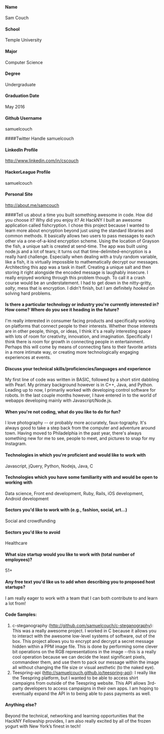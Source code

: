 #### Name
Sam Couch

#### School
Temple University

#### Major 
Computer Science

#### Degree 
Undergraduate

#### Graduation Date 
May 2016

#### Github Username 
samuelcouch

####Twitter Handle 
samuelcouch

#### LinkedIn Profile 
http://www.linkedin.com/in/cscouch

#### HackerLeague Profile 
samuelcouch

#### Personal Site 
http://about.me/samcouch

####Tell us about a time you built something awesome in code. How did you choose it? Why did you enjoy it? 
At HackNY I built an awesome application called fishcryption. I chose this project because I wanted to learn more about encryption beyond just using the standard libraries and common methods. It basically allows two users to pass messages to each other via a one-of-a-kind encryption scheme. Using the location of Grayson the fish, a unique salt is created at send-time. The app was built using node.js and a lot of tears; it turns out that time-delimited-encryption is a really hard challenge. Especially when dealing with a truly random variable, like a fish, it is virtually impossible to mathematically decrypt our messages. Architecting this app was a task in itself. Creating a unique salt and then storing it right alongside the encoded message is laughably insecure. I really enjoyed working through this problem though. To call it a crash course would be an understatement. I had to get down in the nitty-gritty, *salty*, mess that is encryption. I didn't finish, but I am definitely *hooked* on solving hard problems.

#### Is there a particular technology or industry you're currently interested in? How come? Where do you see it heading in the future? 
I'm really interested in consumer facing products and specifically working on platforms that connect people to their interests. Whether those interests are in other people, things, or ideas, I think it's a really interesting space with lots of room for creativity, innovation, and imagination. Specifically I think there is room for growth in connecting people in entertainment. Perhaps this will come by means of connecting fans to their favorite artists in a more intimate way, or creating more technologically engaging experiences at events.

#### Discuss your technical skills/proficiencies/languages and experience 
My first line of code was written in BASIC, followed by a short stint dabbling with Pearl. My primary background however is in C++, Java, and Python. Leading up to now, I primarily worked with developing control software for robots. In the last couple months however, I have entered in to the world of webapps developing mainly with Javascript/Node.js.

#### When you're not coding, what do you like to do for fun? 
I love photography -- or probably more accurately, faux-tography. It's always good to take a step back from the computer and adventure around town. Having moved to Philadelphia in the past year, there's always something new for me to see, people to meet, and pictures to snap for my Instagram.

#### Technologies in which you're proficient and would like to work with 
Javascript, jQuery, Python, Nodejs, Java, C

#### Technologies which you have some familiarity with and would be open to working with 
Data science, Front end development, Ruby, Rails, iOS development, Android development

#### Sectors you'd like to work with (e.g., fashion, social, art...) 
Social and crowdfunding

#### Sectors you'd like to avoid 
Healthcare

#### What size startup would you like to work with (total number of employees)? 
51+

#### Any free text you'd like us to add when describing you to proposed host startups? 
I am really eager to work with a team that I can both contribute to and learn a lot from!

#### Code Samples: 
1. c-steganography (http://github.com/samuelcouch/c-steganography): This was a really awesome project. I worked in C because it allows you to interact with the awesome low-level systems of software, out of the box. This project allows you to encrypt and decrypt a secret message hidden within a PPM image file. This is done by performing some clever bit operations on the RGB representations in the image --this is a really cool operation because we can decide the least significant pixels, commandeer them, and use them to pack our message within the image all without changing the file size or visual aesthetic (to the naked eye). 
2. Teespring-api (http://samuelcouch.github.io/teespring-api): I really like the Teespring platform, but I wanted to be able to access shirt campaigns from outside of the Teespring website. This API allows 3rd-party developers to access campaigns in their own apps. I am hoping to eventually expand the API in to being able to pass payments as well.

#### Anything else? 
Beyond the technical, networking and learning opportunities that the HackNY Fellowship provides, I am also really excited by all of the frozen yogurt with New York’s finest in tech!